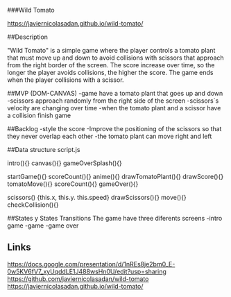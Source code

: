 ###Wild Tomato

https://javiernicolasadan.github.io/wild-tomato/

##Description

"Wild Tomato" is a simple game where the player controls a tomato plant that must move up and down to avoid collisions with scissors that approach from the right border of the screen. The score increase over time, so the longer the player avoids collisions, the higher the score. 
The game ends when the player collisions with a scissor.


##MVP (DOM-CANVAS)
-game have a tomato plant that goes up and down
-scissors approach randomly from the right side of the screen
-scissors´s velocity are changing over time
-when the tomato plant and a scissor have a collision finish game


##Backlog
-style the score
-Improve the positioning of the scissors so that they never overlap each other
-the tomato plant can move right and left


##Data structure
script.js

intro(){}
canvas(){}
gameOverSplash(){}

startGame(){}
scoreCount(){}
anime(){}
drawTomatoPlant(){}
drawScore(){}
tomatoMove(){}
scoreCount(){}
gameOver(){}

scissors() {this.x, this.y. this.speed}
drawScissors(){}
move(){}
checkCollision(){}


##States y States Transitions
The game have three diferents screens
-intro game
-game
-game over


## Links

https://docs.google.com/presentation/d/1nREs8je2bm0_E-0w5KV6fV7_xyUqddLE1J488wsHn0U/edit?usp=sharing
https://github.com/javiernicolasadan/wild-tomato
https://javiernicolasadan.github.io/wild-tomato/
